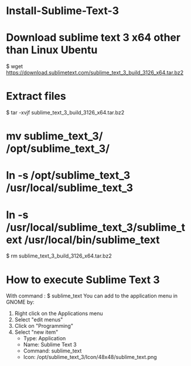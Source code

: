 # Install-Sublime-Text-3

# Download sublime text 3 x64 other than Linux Ubentu 
$ wget https://download.sublimetext.com/sublime_text_3_build_3126_x64.tar.bz2

# Extract files
$ tar -xvjf sublime_text_3_build_3126_x64.tar.bz2

# mv sublime_text_3/ /opt/sublime_text_3/
# ln -s /opt/sublime_text_3 /usr/local/sublime_text_3
# ln -s /usr/local/sublime_text_3/sublime_text /usr/local/bin/sublime_text

$ rm sublime_text_3_build_3126_x64.tar.bz2

# How to execute Sublime Text 3
With command : $ sublime_text
You can add to the application menu in GNOME by:
1. Right click on the Applications menu
2. Select "edit menus"
3. Click on "Programming"
4. Select "new item"
   - Type: Application
   - Name: Sublime Text 3
   - Command: sublime_text
   - Icon: /opt/sublime_text_3/Icon/48x48/sublime_text.png
